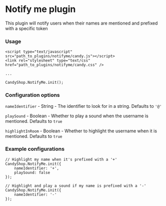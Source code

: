 # Notify me plugin
This plugin will notify users when their names are mentioned and prefixed with a specific token

### Usage
    <script type="text/javascript" src="path_to_plugins/notifyme/candy.js"></script>
    <link rel="stylesheet" type="text/css" href="path_to_plugins/notifyme/candy.css" />

    ...

    CandyShop.NotifyMe.init();

### Configuration options
`nameIdentifier` - String - The identifier to look for in a string. Defaults to `'@'`

`playSound` - Boolean - Whether to play a sound when the username is mentioned. Defaults to `true`

`highlightInRoom` - Boolean - Whether to highlight the username when it is mentioned. Defaults to `true`

### Example configurations

    // Highlight my name when it's prefixed with a '+'
    CandyShop.NotifyMe.init({
        nameIdentifier: '+',
        playSound: false
    });

    // Highlight and play a sound if my name is prefixed with a '-'
    CandyShop.NotifyMe.init({
        nameIdentifier: '-'
    });